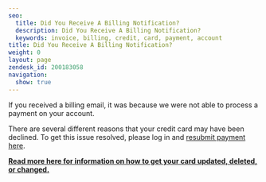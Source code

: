 ```yaml
---
seo:
  title: Did You Receive A Billing Notification?
  description: Did You Receive A Billing Notification?
  keywords: invoice, billing, credit, card, payment, account
title: Did You Receive A Billing Notification?
weight: 0
layout: page
zendesk_id: 200183058
navigation:
  show: true
---
```


If you received a billing email, it was because we were not able to process a payment on your account.  

There are several different reasons that your credit card may have been declined.  To get this issue resolved, please log in and [resubmit payment here]({{root_url}}/Classroom/Basics/Billing/update_your_credit_card_and_resubmit_payments.html).

 

[**Read more here for information on how to get your card updated, deleted, or changed.**]({{root_url}}/Classroom/Basics/Billing/update_your_credit_card_and_resubmit_payments.html) 

